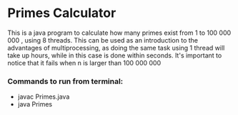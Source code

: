 # Primes Calculator

This is a java program to calculate how many primes exist from 1 to 100 000 000 , using 8 threads. This can be used as an introduction to the advantages of multiprocessing, as doing the same task using 1 thread will take up hours, while in this case is done within seconds. It's important to notice that it fails when n is larger than 100 000 000 

### Commands to run from terminal:
  
  - javac Primes.java  
  - java Primes  
